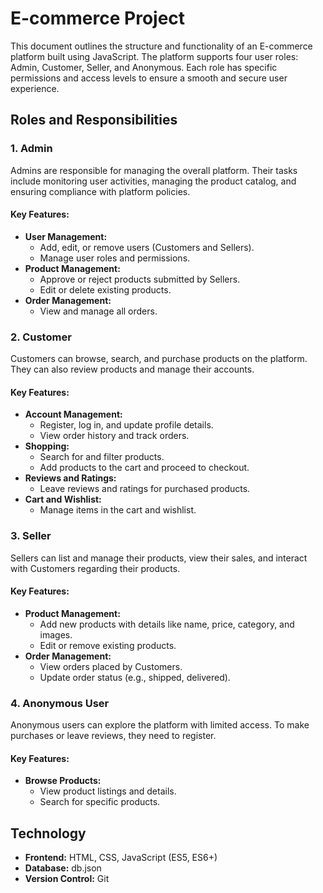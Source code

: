 # E-commerce Project

This document outlines the structure and functionality of an E-commerce platform built using JavaScript. The platform supports four user roles: Admin, Customer, Seller, and Anonymous. Each role has specific permissions and access levels to ensure a smooth and secure user experience.

## Roles and Responsibilities

### 1. Admin
Admins are responsible for managing the overall platform. Their tasks include monitoring user activities, managing the product catalog, and ensuring compliance with platform policies.

#### Key Features:
- **User Management:**
    - Add, edit, or remove users (Customers and Sellers).
    - Manage user roles and permissions.
- **Product Management:**
    - Approve or reject products submitted by Sellers.
    - Edit or delete existing products.
- **Order Management:**
    - View and manage all orders.

### 2. Customer
Customers can browse, search, and purchase products on the platform. They can also review products and manage their accounts.

#### Key Features:
- **Account Management:**
    - Register, log in, and update profile details.
    - View order history and track orders.
- **Shopping:**
    - Search for and filter products.
    - Add products to the cart and proceed to checkout.
- **Reviews and Ratings:**
    - Leave reviews and ratings for purchased products.
- **Cart and Wishlist:**
    - Manage items in the cart and wishlist.

### 3. Seller
Sellers can list and manage their products, view their sales, and interact with Customers regarding their products.

#### Key Features:
- **Product Management:**
    - Add new products with details like name, price, category, and images.
    - Edit or remove existing products.
- **Order Management:**
    - View orders placed by Customers.
    - Update order status (e.g., shipped, delivered).

### 4. Anonymous User 
Anonymous users can explore the platform with limited access. To make purchases or leave reviews, they need to register.

#### Key Features:
- **Browse Products:**
    - View product listings and details.
    - Search for specific products.

## Technology
- **Frontend:** HTML, CSS, JavaScript (ES5, ES6+)
- **Database:** db.json
- **Version Control:** Git

